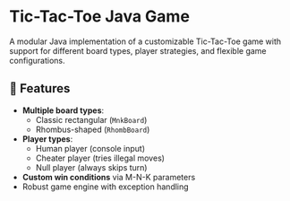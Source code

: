 # Tic-Tac-Toe Java Game

A modular Java implementation of a customizable Tic-Tac-Toe game with support for different board types, player strategies, and flexible game configurations.

## 🧩 Features

- **Multiple board types**:
  - Classic rectangular (`MnkBoard`)
  - Rhombus-shaped (`RhombBoard`)
- **Player types**:
  - Human player (console input)
  - Cheater player (tries illegal moves)
  - Null player (always skips turn)
- **Custom win conditions** via M-N-K parameters
- Robust game engine with exception handling
